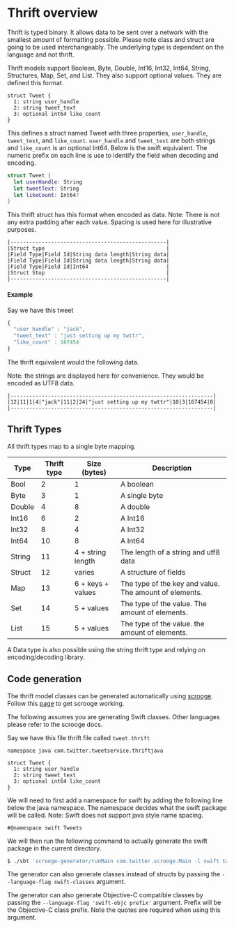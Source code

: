 # Thrift overview

Thrift is typed binary. It allows data to be sent over a network with the smallest amount of formatting possible. Please note class and struct are going to be used interchangeably. The underlying type is dependent on the language and not thrift.

Thrift models support Boolean, Byte, Double, Int16, Int32, Int64, String, Structures, Map, Set, and List. They also support optional values. They are defined this format.

```thrift
struct Tweet {
  1: string user_handle
  2: string tweet_text
  3: optional int64 like_count
}
```

This defines a struct named Tweet with three properties, `user_handle`, `tweet_text`, and `like_count`. `user_handle` and `tweet_text` are both strings and `like_count` is an optional Int64. Below is the swift equivalent.  The numeric prefix on each line is use to identify the field when decoding and encoding.

```swift
struct Tweet {
  let userHandle: String
  let tweetText: String
  let likeCount: Int64?
}
```

This thrift struct has this format when encoded as data. Note: There is not any extra padding after each value. Spacing is used here for illustrative purposes.  

```
|--------------------------------------------------|
|Struct type                                       |
|Field Type|Field Id|String data length|String data|
|Field Type|Field Id|String data length|String data|
|Field Type|Field Id|Int64                         |
|Struct Stop                                       |
|--------------------------------------------------|
```

#### Example

Say we have this tweet
```javascript
{
  "user_handle" : "jack",
  "tweet_text" : "just setting up my twttr",
  "like_count" : 167454
}
```
The thrift equivalent would the following data.

Note: the strings are displayed here for convenience. They would be encoded as UTF8 data.
```
|-----------------------------------------------------------------|
|12|11|1|4|"jack"|11|2|24|"just setting up my twttr"|10|3|167454|0|
|-----------------------------------------------------------------|
```

## Thrift Types

All thrift types map to a single byte mapping.

Type | Thrift type | Size (bytes) | Description
---- | ---------- | ------------ | -----------
Bool | 2 | 1 | A boolean
Byte | 3 | 1 | A single byte
Double | 4 | 8 | A double
Int16 | 6 | 2 | A Int16
Int32 | 8 | 4 | A Int32
Int64 | 10 | 8 | A Int64
String | 11 | 4 + string length | The length of a string and utf8 data
Struct | 12 | varies | A structure of fields
Map | 13 | 6 + keys + values | The type of the key and value. The amount of elements.
Set | 14 | 5 + values | The type of the value. The amount of elements.
List | 15 | 5 + values | The type of the value. the amount of elements.

A Data type is also possible using the string thrift type and relying on encoding/decoding library.

## Code generation
The thrift model classes can be generated automatically using [scrooge](https://github.com/twitter/scrooge). Follow this [page](https://twitter.github.io/scrooge/CommandLine.html#scrooge-generator) to get scrooge working.

The following assumes you are generating Swift classes. Other languages please refer to the scrooge docs.

Say we have this file thrift file called `tweet.thrift`

```thrift
namespace java com.twitter.tweetservice.thriftjava

struct Tweet {
  1: string user_handle
  2: string tweet_text
  3: optional int64 like_count
}
```

We will need to first add a namespace for swift by adding the following line below the java namespace. The namespace decides what the swift package will be called. Note: Swift does not support java style name spacing.

```
#@namespace swift Tweets
```

We will then run the following command to actually generate the swift package in the current directory.

```bash
$ ./sbt 'scrooge-generator/runMain com.twitter.scrooge.Main -l swift tweet.thift'
```

The generator can also generate classes instead of structs by passing the `--language-flag swift-classes` argument.

The generator can also generate Objective-C compatible classes by passing the `--language-flag 'swift-objc prefix'` argument. Prefix will be the Objective-C class prefix. Note the quotes are required when using this argument.
